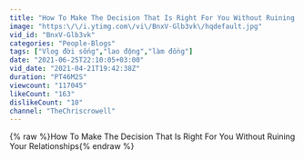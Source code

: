 ```yaml
---
title: "How To Make The Decision That Is Right For You Without Ruining Your Relationships"
image: "https:\/\/i.ytimg.com\/vi\/BnxV-Glb3vk\/hqdefault.jpg"
vid_id: "BnxV-Glb3vk"
categories: "People-Blogs"
tags: ["Vlog đời sống","lao động","làm đồng"]
date: "2021-06-25T22:10:05+03:00"
vid_date: "2021-04-21T19:42:38Z"
duration: "PT46M2S"
viewcount: "117045"
likeCount: "163"
dislikeCount: "10"
channel: "TheChriscrowell"
---
```

{% raw %}How To Make The Decision That Is Right For You Without Ruining Your Relationships{% endraw %}
